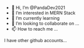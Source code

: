 - 👋 Hi, I’m @PandaDev2021
- 👀 I’m interested in MERN Stack
- 🌱 I’m currently learning 
- 💞️ I’m looking to collaborate on ...
- 📫 How to reach me ...

I have other github accounts...
